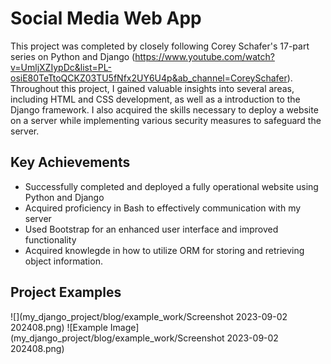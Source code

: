 # Social Media Web App

This project was completed by closely following Corey Schafer's 17-part series on Python and Django (https://www.youtube.com/watch?v=UmljXZIypDc&list=PL-osiE80TeTtoQCKZ03TU5fNfx2UY6U4p&ab_channel=CoreySchafer). Throughout this project, I gained valuable insights into several areas, including HTML and CSS development, as well as a introduction to the Django framework. I also acquired the skills necessary to deploy a website on a server while implementing various security measures to safeguard the server.

## Key Achievements
- Successfully completed and deployed a fully operational website using Python and Django
- Acquired proficiency in Bash to effectively communication with my server
- Used Bootstrap for an enhanced user interface and improved functionality
- Acquired knowlegde in how to utilize ORM for storing and retrieving object information.

## Project Examples
![](my_django_project/blog/example_work/Screenshot 2023-09-02 202408.png)
![Example Image](my_django_project/blog/example_work/Screenshot 2023-09-02 202408.png)

